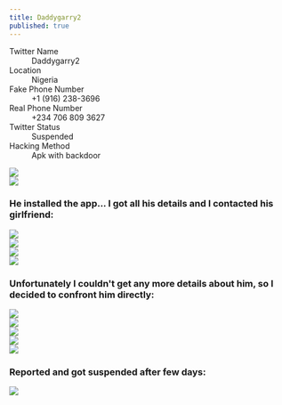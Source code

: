 ```yaml
---
title: Daddygarry2
published: true
---
```


<dl>
<dt>Twitter Name</dt>
<dd>Daddygarry2</dd>
<dt>Location</dt>
<dd>Nigeria</dd>
<dt>Fake Phone Number</dt>
<dd>+1 (916) 238-3696</dd>
<dt>Real Phone Number</dt>
<dd>+234 706 809 3627</dd>
<dt>Twitter Status</dt>
<dd>Suspended</dd>
<dt>Hacking Method</dt>
<dd>Apk with backdoor</dd>
</dl>

![](/assets/images/DaddyGarry2/Daddygarry2_1.png)  
![](/assets/images/DaddyGarry2/Daddygarry2_2.png)  

### He installed the app... I got all his details and I contacted his girlfriend:

![](/assets/images/DaddyGarry2/Daddygarry2_gf1.png)  
![](/assets/images/DaddyGarry2/Daddygarry2_gf2.png)  
![](/assets/images/DaddyGarry2/Daddygarry2_gf3.png)  
![](/assets/images/DaddyGarry2/Daddygarry2_gf4.png)  

### Unfortunately I couldn't get any more details about him, so I decided to confront him directly:  

![](/assets/images/DaddyGarry2/Daddygarry2_r1.png)  
![](/assets/images/DaddyGarry2/Daddygarry2_r2.png)  
![](/assets/images/DaddyGarry2/Daddygarry2_r3.png)  
![](/assets/images/DaddyGarry2/Daddygarry2_r4.png)  
![](/assets/images/DaddyGarry2/Daddygarry2_r5.png)  

### Reported and got suspended after few days:

![](/assets/images/DaddyGarry2/Daddygarry2_banned.png)  

